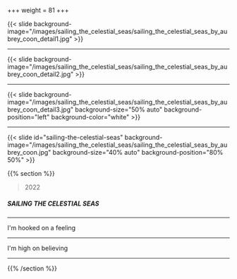 +++
weight = 81
+++

{{< slide background-image="/images/sailing_the_celestial_seas/sailing_the_celestial_seas_by_aubrey_coon_detail1.jpg" >}}

---

{{< slide background-image="/images/sailing_the_celestial_seas/sailing_the_celestial_seas_by_aubrey_coon_detail2.jpg" >}}

---

{{< slide background-image="/images/sailing_the_celestial_seas/sailing_the_celestial_seas_by_aubrey_coon_detail3.jpg" background-size="50% auto" background-position="left" background-color="white" >}}

---

{{< slide id="sailing-the-celestial-seas" background-image="/images/sailing_the_celestial_seas/sailing_the_celestial_seas_by_aubrey_coon.jpg" background-size="40% auto" background-position="80% 50%" >}}

{{% section %}}

> 2022

##### SAILING THE CELESTIAL SEAS

---

I'm hooked on a feeling

---

I'm high on believing 

---


{{% /section %}}